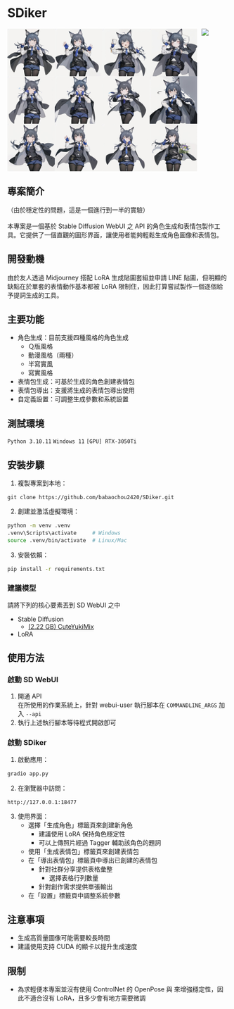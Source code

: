 # SDiker

<div style="display: flex; gap: 10px;">
<img src="examples/SDiker_grid_a2d7a5cf-0de4-4b94-9d57-3f8ebcf34112.jpg" style="width: 45vw;"/>
<img src="examples/SDiker_grid_dc57c7b3-6205-48f5-b079-de1bab3cd632_1.png" style="width: 45vw;"/>
</div>

## 專案簡介
（由於穩定性的問題，這是一個進行到一半的實驗）</br></br>
本專案是一個基於 Stable Diffusion WebUI 之 API 的角色生成和表情包製作工具。它提供了一個直觀的圖形界面，讓使用者能夠輕鬆生成角色圖像和表情包。

## 開發動機
由於友人透過 Midjourney 搭配 LoRA 生成貼圖套組並申請 LINE 貼圖，但明顯的缺點在於單套的表情動作基本都被 LoRA 限制住，因此打算嘗試製作一個逐個給予提詞生成的工具。

## 主要功能
- 角色生成：目前支援四種風格的角色生成
  - Ｑ版風格
  - 動漫風格（兩種）
  - 半寫實風
  - 寫實風格
- 表情包生成：可基於生成的角色創建表情包
- 表情包導出：支援將生成的表情包導出使用
- 自定義設置：可調整生成參數和系統設置



## 測試環境
`Python 3.10.11` `Windows 11` `[GPU] RTX-3050Ti`

## 安裝步驟
1. 複製專案到本地：
```
git clone https://github.com/babaochou2420/SDiker.git
```

2. 創建並激活虛擬環境：
```bash
python -m venv .venv
.venv\Scripts\activate     # Windows
source .venv/bin/activate  # Linux/Mac
```

3. 安裝依賴：
```bash
pip install -r requirements.txt
```

### 建議模型
請將下列的核心要素丟到 SD WebUI 之中
- Stable Diffusion
  - [(2.22 GB) CuteYukiMix](https://civitai.com/models/28169/cuteyukimixadorable-style)
- LoRA

## 使用方法
### 啟動 SD WebUI
1. 開通 API</br>
在所使用的作業系統上，針對 webui-user 執行腳本在 `COMMANDLINE_ARGS` 加入 `--api`
2. 執行上述執行腳本等待程式開啟卽可

### 啟動 SDiker

1. 啟動應用：
```bash
gradio app.py
```

2. 在瀏覽器中訪問：
```
http://127.0.0.1:18477
```

3. 使用界面：
   - 選擇「生成角色」標籤頁來創建新角色
     - 建議使用 LoRA 保持角色穩定性
     - 可以上傳照片經過 Tagger 輔助該角色的題詞
   - 使用「生成表情包」標籤頁來創建表情包
   - 在「導出表情包」標籤頁中導出已創建的表情包
     - 針對社群分享提供表格彙整
       - 選擇表格行列數量
     - 針對創作需求提供單張輸出
   - 在「設置」標籤頁中調整系統參數

## 注意事項
- 生成高質量圖像可能需要較長時間
- 建議使用支持 CUDA 的顯卡以提升生成速度

## 限制
* 為求輕便本專案並沒有使用 ControlNet 的 OpenPose 與 來增強穩定性，因此不適合沒有 LoRA，且多少會有地方需要微調